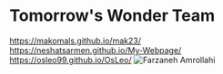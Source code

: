 # Tomorrow's Wonder Team
https://makomals.github.io/mak23/<br>
https://neshatsarmen.github.io/My-Webpage/<br>
https://osleo99.github.io/OsLeo/
![Farzaneh Amrollahi]([https://pages.github.com/](https://farzaneh9.github.io/personal-page/)https://farzaneh9.github.io/personal-page/)
